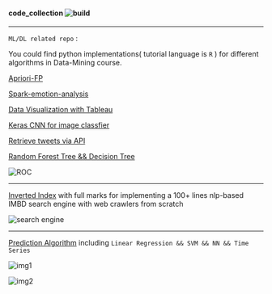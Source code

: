 #### code_collection  ![build](https://github.com/Allianzcortex/code_collection/workflows/Code%20Collection%20CI/badge.svg)

---

`ML/DL related repo` : 

You could find python implementations( tutorial language is `R` ) for different algorithms in Data-Mining course.

[Apriori-FP](Machine-Learning-Code-Base/Apriori-FP)

[Spark-emotion-analysis](Machine-Learning-Code-Base/bigdata)

[Data Visualization with Tableau](Machine-Learning-Code-Base/BI_Tableau)

[Keras CNN for image classfier](Machine-Learning-Code-Base/keras_cnn.py) 

[Retrieve tweets via API](Machine-Learning-Code-Base/twitter_news.py)

[Random Forest Tree && Decision Tree](Machine-Learning-Code-Base/Decision-Tree)

![ROC](Machine-Learning-Code-Base/Decision-Tree/factor.png)

---


[Inverted Index](Machine-Learning-Code-Base/build_search_engine.py) with full marks for implementing a 100+ lines nlp-based IMBD search engine with web crawlers from scratch

![search engine](Machine-Learning-Code-Base/build_search_engine.png)

---

[Prediction Algorithm](Machine-Learning-Code-Base/prediction) including `Linear Regression && SVM && NN && Time Series`

![img1](Machine-Learning-Code-Base/prediction/screenshots/1-4-1.png)

![img2](Machine-Learning-Code-Base/prediction/screenshots/2-4.png)






